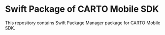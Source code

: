 # Swift Package of CARTO Mobile SDK

This repository contains Swift Package Manager package for CARTO Mobile SDK. 

